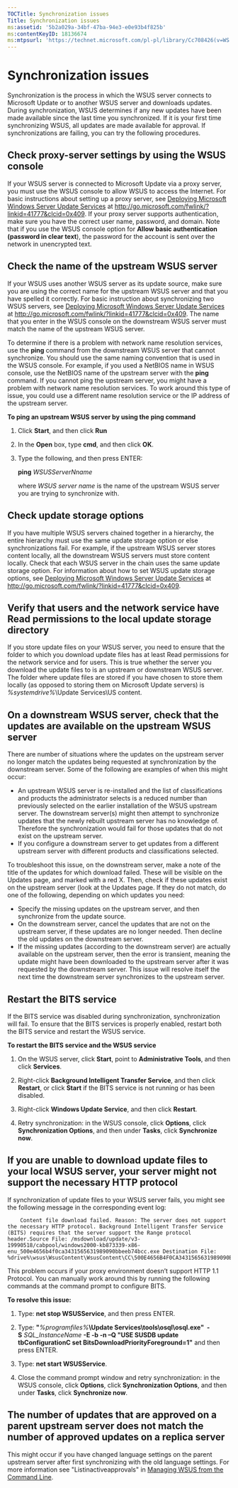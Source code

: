 ```yaml
---
TOCTitle: Synchronization issues
Title: Synchronization issues
ms:assetid: '5b2a029a-34bf-47ba-94e3-e0e93b4f825b'
ms:contentKeyID: 18136674
ms:mtpsurl: 'https://technet.microsoft.com/pl-pl/library/Cc708426(v=WS.10)'
---
```


Synchronization issues
======================

Synchronization is the process in which the WSUS server connects to Microsoft Update or to another WSUS server and downloads updates. During synchronization, WSUS determines if any new updates have been made available since the last time you synchronized. If it is your first time synchronizing WSUS, all updates are made available for approval. If synchronizations are failing, you can try the following procedures.

Check proxy-server settings by using the WSUS console
-----------------------------------------------------

If your WSUS server is connected to Microsoft Update via a proxy server, you must use the WSUS console to allow WSUS to access the Internet. For basic instructions about setting up a proxy server, see [Deploying Microsoft Windows Server Update Services](http://go.microsoft.com/fwlink/?linkid=41777) at http://go.microsoft.com/fwlink/?linkid=41777&clcid=0x409. If your proxy server supports authentication, make sure you have the correct user name, password, and domain. Note that if you use the WSUS console option for **Allow basic authentication (password in clear text**), the password for the account is sent over the network in unencrypted text.

Check the name of the upstream WSUS server
------------------------------------------

If your WSUS uses another WSUS server as its update source, make sure you are using the correct name for the upstream WSUS server and that you have spelled it correctly. For basic instruction about synchronizing two WSUS servers, see [Deploying Microsoft Windows Server Update Services](http://go.microsoft.com/fwlink/?linkid=41777) at http://go.microsoft.com/fwlink/?linkid=41777&clcid=0x409. The name that you enter in the WSUS console on the downstream WSUS server must match the name of the upstream WSUS server.

To determine if there is a problem with network name resolution services, use the **ping** command from the downstream WSUS server that cannot synchronize. You should use the same naming convention that is used in the WSUS console. For example, if you used a NetBIOS name in WSUS console, use the NetBIOS name of the upstream server with the **ping** command. If you cannot ping the upstream server, you might have a problem with network name resolution services. To work around this type of issue, you could use a different name resolution service or the IP address of the upstream server.

**To ping an upstream WSUS server by using the ping command**
1.  Click **Start**, and then click **Run**

2.  In the **Open** box, type **cmd**, and then click **OK**.

3.  Type the following, and then press ENTER:

    **ping** *WSUSServerNname*

    where *WSUS server name* is the name of the upstream WSUS server you are trying to synchronize with.

Check update storage options
----------------------------

If you have multiple WSUS servers chained together in a hierarchy, the entire hierarchy must use the same update storage option or else synchronizations fail. For example, if the upstream WSUS server stores content locally, all the downstream WSUS servers must store content locally. Check that each WSUS server in the chain uses the same update storage option. For information about how to set WSUS update storage options, see [Deploying Microsoft Windows Server Update Services](http://go.microsoft.com/fwlink/?linkid=41777) at http://go.microsoft.com/fwlink/?linkid=41777&clcid=0x409.

Verify that users and the network service have Read permissions to the local update storage directory
-----------------------------------------------------------------------------------------------------

If you store update files on your WSUS server, you need to ensure that the folder to which you download update files has at least Read permissions for the network service and for users. This is true whether the server you download the update files to is an upstream or downstream WSUS server. The folder where update files are stored if you have chosen to store them locally (as opposed to storing them on Microsoft Update servers) is *%systemdrive%*\\Update Services\\US content.

On a downstream WSUS server, check that the updates are available on the upstream WSUS server
---------------------------------------------------------------------------------------------

There are number of situations where the updates on the upstream server no longer match the updates being requested at synchronization by the downstream server. Some of the following are examples of when this might occur:

-   An upstream WSUS server is re-installed and the list of classifications and products the administrator selects is a reduced number than previously selected on the earlier installation of the WSUS upstream server. The downstream server(s) might then attempt to synchronize updates that the newly rebuilt upstream server has no knowledge of. Therefore the synchronization would fail for those updates that do not exist on the upstream server.
-   If you configure a downstream server to get updates from a different upstream server with different products and classifications selected.

To troubleshoot this issue, on the downstream server, make a note of the title of the updates for which download failed. These will be visible on the Updates page, and marked with a red X. Then, check if these updates exist on the upstream server (look at the Updates page. If they do not match, do one of the following, depending on which updates you need:

-   Specify the missing updates on the upstream server, and then synchronize from the update source.
-   On the downstream server, cancel the updates that are not on the upstream server, if these updates are no longer needed. Then decline the old updates on the downstream server.
-   If the missing updates (according to the downstream server) are actually available on the upstream server, then the error is transient, meaning the update might have been downloaded to the upstream server after it was requested by the downstream server. This issue will resolve itself the next time the downstream server synchronizes to the upstream server.

Restart the BITS service
------------------------

If the BITS service was disabled during synchronization, synchronization will fail. To ensure that the BITS services is properly enabled, restart both the BITS service and restart the WSUS service.

**To restart the BITS service and the WSUS service**
1.  On the WSUS server, click **Start**, point to **Administrative Tools**, and then click **Services**.

2.  Right-click **Background Intelligent Transfer Service**, and then click **Restart**, or click **Start** if the BITS service is not running or has been disabled.

3.  Right-click **Windows Update Service**, and then click **Restart**.

4.  Retry synchronization: in the WSUS console, click **Options**, click **Synchronization Options**, and then under **Tasks**, click **Synchronize now**.

If you are unable to download update files to your local WSUS server, your server might not support the necessary HTTP protocol
-------------------------------------------------------------------------------------------------------------------------------

If synchronization of update files to your WSUS server fails, you might see the following message in the corresponding event log:

```
    Content file download failed. Reason: The server does not support the necessary HTTP protocol. Background Intelligent Transfer Service (BITS) requires that the server support the Range protocol header.Source File: /msdownload/update/v3-19990518/cabpool/windows2000-kb873339-x86-enu_500e4656b4f0ca3431565631989090bbeeb74bcc.exe Destination File: %drive%\wsus\WsusContent\WsusContent\CC\500E4656B4F0CA3431565631989090BBEEB74BCC.EXE.
```
This problem occurs if your proxy environment doesn’t support HTTP 1.1 Protocol. You can manually work around this by running the following commands at the command prompt to configure BITS.

**To resolve this issue:**
1.  Type: **net stop WSUSService**, and then press ENTER.

2.  Type: **"***%programfiles%***\\Update Services\\tools\\osql\\osql.exe"  -S** *SQL\_InstanceName* **-E -b -n –Q "USE SUSDB update tbConfigurationC set BitsDownloadPriorityForeground=1"** and then press ENTER.

3.  Type: **net start WSUSService**.

4.  Close the command prompt window and retry synchronization: in the WSUS console, click **Options**, click **Synchronization Options**, and then under **Tasks**, click **Synchronize now**.

The number of updates that are approved on a parent upstream server does not match the number of approved updates on a replica server
-------------------------------------------------------------------------------------------------------------------------------------

This might occur if you have changed language settings on the parent upstream server after first synchronizing with the old language settings. For more information see "Listinactiveapprovals" in [Managing WSUS from the Command Line](https://technet.microsoft.com/2686bd2b-910a-479b-961e-cea2a2028024).
